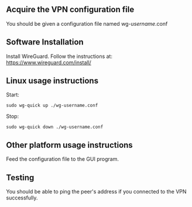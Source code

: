 ## Acquire the VPN configuration file

You should be given a configuration file named wg-<i>username</i>.conf


## Software Installation

Install WireGuard. Follow the instructions at:
https://www.wireguard.com/install/


## Linux usage instructions

Start:

```
sudo wg-quick up ./wg-username.conf
```

Stop:

```
sudo wg-quick down ./wg-username.conf
```


## Other platform usage instructions

Feed the configuration file to the GUI program.

## Testing

You should be able to ping the peer's address if you connected to the VPN successfully.
